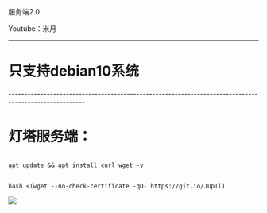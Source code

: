 服务端2.0

Youtube：米月


------------------------------------------------------------------------------------------------------
<h1>只支持debian10系统</h1>
------------------------------------------------------------------------------------------------------
</p>
<h1>灯塔服务端：</h1>
</p>
<code>
apt update && apt install curl wget -y
</code>
</p>
<code>
bash <(wget --no-check-certificate -qO- https://git.io/JUpTl)
</code>
</p>
<img src="https://raw.githubusercontent.com/wallaceqwang/dt_server/master/re/index.png">
</p>

